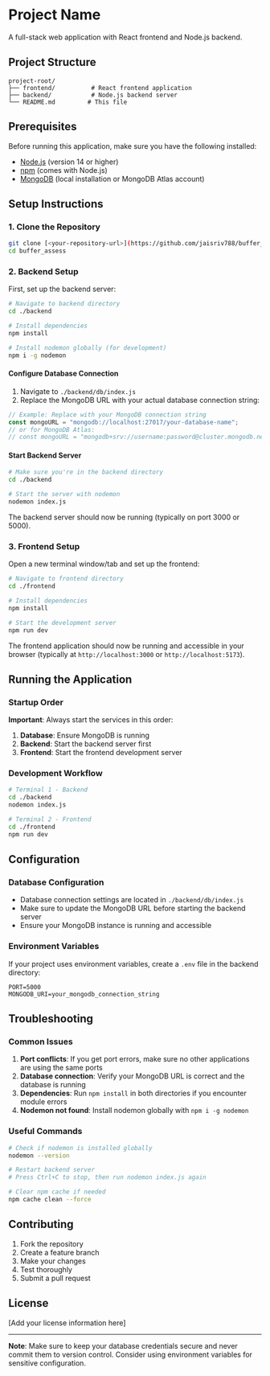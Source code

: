 # Project Name

A full-stack web application with React frontend and Node.js backend.

## Project Structure

```
project-root/
├── frontend/          # React frontend application
├── backend/           # Node.js backend server
└── README.md         # This file
```

## Prerequisites

Before running this application, make sure you have the following installed:

- [Node.js](https://nodejs.org/) (version 14 or higher)
- [npm](https://www.npmjs.com/) (comes with Node.js)
- [MongoDB](https://www.mongodb.com/) (local installation or MongoDB Atlas account)

## Setup Instructions

### 1. Clone the Repository

```bash
git clone [<your-repository-url>](https://github.com/jaisriv788/buffer_assess.git)
cd buffer_assess
```

### 2. Backend Setup

First, set up the backend server:

```bash
# Navigate to backend directory
cd ./backend

# Install dependencies
npm install

# Install nodemon globally (for development)
npm i -g nodemon
```

#### Configure Database Connection

1. Navigate to `./backend/db/index.js`
2. Replace the MongoDB URL with your actual database connection string:

```javascript
// Example: Replace with your MongoDB connection string
const mongoURL = "mongodb://localhost:27017/your-database-name";
// or for MongoDB Atlas:
// const mongoURL = "mongodb+srv://username:password@cluster.mongodb.net/database-name";
```

#### Start Backend Server

```bash
# Make sure you're in the backend directory
cd ./backend

# Start the server with nodemon
nodemon index.js
```

The backend server should now be running (typically on port 3000 or 5000).

### 3. Frontend Setup

Open a new terminal window/tab and set up the frontend:

```bash
# Navigate to frontend directory
cd ./frontend

# Install dependencies
npm install

# Start the development server
npm run dev
```

The frontend application should now be running and accessible in your browser (typically at `http://localhost:3000` or `http://localhost:5173`).

## Running the Application

### Startup Order

**Important**: Always start the services in this order:

1. **Database**: Ensure MongoDB is running
2. **Backend**: Start the backend server first
3. **Frontend**: Start the frontend development server

### Development Workflow

```bash
# Terminal 1 - Backend
cd ./backend
nodemon index.js

# Terminal 2 - Frontend
cd ./frontend
npm run dev
```

## Configuration

### Database Configuration

- Database connection settings are located in `./backend/db/index.js`
- Make sure to update the MongoDB URL before starting the backend server
- Ensure your MongoDB instance is running and accessible

### Environment Variables

If your project uses environment variables, create a `.env` file in the backend directory:

```env
PORT=5000
MONGODB_URI=your_mongodb_connection_string
```

## Troubleshooting

### Common Issues

1. **Port conflicts**: If you get port errors, make sure no other applications are using the same ports
2. **Database connection**: Verify your MongoDB URL is correct and the database is running
3. **Dependencies**: Run `npm install` in both directories if you encounter module errors
4. **Nodemon not found**: Install nodemon globally with `npm i -g nodemon`

### Useful Commands

```bash
# Check if nodemon is installed globally
nodemon --version

# Restart backend server
# Press Ctrl+C to stop, then run nodemon index.js again

# Clear npm cache if needed
npm cache clean --force
```

## Contributing

1. Fork the repository
2. Create a feature branch
3. Make your changes
4. Test thoroughly
5. Submit a pull request

## License

[Add your license information here]

---

**Note**: Make sure to keep your database credentials secure and never commit them to version control. Consider using environment variables for sensitive configuration.
